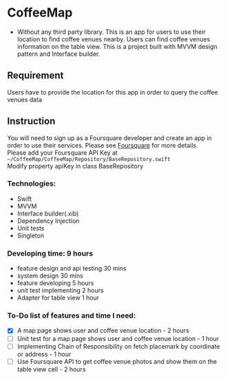 # CoffeeMap
* Without any third party library.
This is an app for users to use their location to find coffee venues nearby.
Users can find coffee venues information on the table view.
This is a project built with MVVM design pattern and Interface builder.

## Requirement
Users have to provide the location for this app in order to query the coffee venues data

## Instruction
You will need to sign up as a Foursquare developer and create an app in order to use their services. Please see [Foursquare](https://developer.foursquare.com/docs/places-api-getting-started) for more details.<br/>
Please add your Foursquare API Key at
`~/CoffeeMap/CoffeeMap/Repository/BaseRepository.swift`<br/>
Modify property apiKey in class BaseRepository

### Technologies:
- Swift
- MVVM
- Interface builder(.xib)
- Dependency Injection
- Unit tests
- Singleton

### Developing time: 9 hours
- feature design and api testing 30 mins
- system design 30 mins
- feature developing 5 hours
- unit test implementing 2 hours
- Adapter for table view 1 hour

### To-Do list of features and time I need:
- [x] A map page shows user and coffee venue location - 2 hours
- [ ] Unit test for a map page shows user and coffee venue location - 1 hour
- [ ] Implementing Chain of Responsibility on fetch placemark by coordinate or address - 1 hour
- [ ] Use Foursquare API to get coffee venue photos and show them on the table view cell - 2 hours
